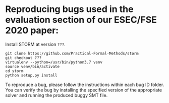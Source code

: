 # Reproducing bugs used in the evaluation section of our ESEC/FSE 2020 paper:

Install STORM at version `???`. 
 
```
git clone https://github.com/Practical-Formal-Methods/storm
git checkout ???
virtualenv --python=/usr/bin/python3.7 venv
source venv/bin/activate
cd storm
python setup.py install
```

To reproduce a bug, please follow the instructions within each bug ID folder. 
You can verify the bug by installing the specified version of the appropriate solver and running
the produced buggy SMT file.